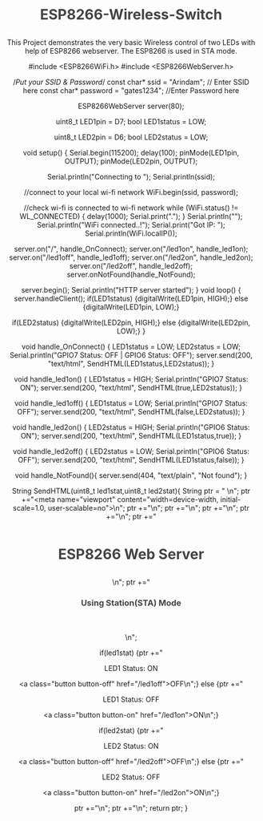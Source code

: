 # ESP8266-Wireless-Switch
This Project demonstrates the very basic Wireless control of two LEDs with help of ESP8266 webserver. The ESP8266 is used in  STA mode.


#include <ESP8266WiFi.h>
#include <ESP8266WebServer.h>

/*Put your SSID & Password*/
const char* ssid = "Arindam";  // Enter SSID here
const char* password = "gates1234";  //Enter Password here

ESP8266WebServer server(80);

uint8_t LED1pin = D7;
bool LED1status = LOW;

uint8_t LED2pin = D6;
bool LED2status = LOW;

void setup() {
  Serial.begin(115200);
  delay(100);
  pinMode(LED1pin, OUTPUT);
  pinMode(LED2pin, OUTPUT);

  Serial.println("Connecting to ");
  Serial.println(ssid);

  //connect to your local wi-fi network
  WiFi.begin(ssid, password);

  //check wi-fi is connected to wi-fi network
  while (WiFi.status() != WL_CONNECTED) {
  delay(1000);
  Serial.print(".");
  }
  Serial.println("");
  Serial.println("WiFi connected..!");
  Serial.print("Got IP: ");  Serial.println(WiFi.localIP());

  server.on("/", handle_OnConnect);
  server.on("/led1on", handle_led1on);
  server.on("/led1off", handle_led1off);
  server.on("/led2on", handle_led2on);
  server.on("/led2off", handle_led2off);
  server.onNotFound(handle_NotFound);

  server.begin();
  Serial.println("HTTP server started");
}
void loop() {
  server.handleClient();
  if(LED1status)
  {digitalWrite(LED1pin, HIGH);}
  else
  {digitalWrite(LED1pin, LOW);}
  
  if(LED2status)
  {digitalWrite(LED2pin, HIGH);}
  else
  {digitalWrite(LED2pin, LOW);}
}

void handle_OnConnect() {
  LED1status = LOW;
  LED2status = LOW;
  Serial.println("GPIO7 Status: OFF | GPIO6 Status: OFF");
  server.send(200, "text/html", SendHTML(LED1status,LED2status)); 
}

void handle_led1on() {
  LED1status = HIGH;
  Serial.println("GPIO7 Status: ON");
  server.send(200, "text/html", SendHTML(true,LED2status)); 
}

void handle_led1off() {
  LED1status = LOW;
  Serial.println("GPIO7 Status: OFF");
  server.send(200, "text/html", SendHTML(false,LED2status)); 
}

void handle_led2on() {
  LED2status = HIGH;
  Serial.println("GPIO6 Status: ON");
  server.send(200, "text/html", SendHTML(LED1status,true)); 
}

void handle_led2off() {
  LED2status = LOW;
  Serial.println("GPIO6 Status: OFF");
  server.send(200, "text/html", SendHTML(LED1status,false)); 
}

void handle_NotFound(){
  server.send(404, "text/plain", "Not found");
}

String SendHTML(uint8_t led1stat,uint8_t led2stat){
  String ptr = "<!DOCTYPE html> <html>\n";
  ptr +="<head><meta name=\"viewport\" content=\"width=device-width, initial-scale=1.0, user-scalable=no\">\n";
  ptr +="<title>LED Control</title>\n";
  ptr +="<style>html { font-family: Helvetica; display: inline-block; margin: 0px auto; text-align: center;}\n";
  ptr +="body{margin-top: 50px;} h1 {color: #444444;margin: 50px auto 30px;} h3 {color: #444444;margin-bottom: 50px;}\n";
  ptr +=".button {display: block;width: 80px;background-color: #1abc9c;border: none;color: white;padding: 13px 30px;text-decoration: none;font-size: 25px;margin: 0px auto 35px;cursor: pointer;border-radius: 4px;}\n";
  ptr +=".button-on {background-color: #1abc9c;}\n";
  ptr +=".button-on:active {background-color: #16a085;}\n";
  ptr +=".button-off {background-color: #34495e;}\n";
  ptr +=".button-off:active {background-color: #2c3e50;}\n";
  ptr +="p {font-size: 14px;color: #888;margin-bottom: 10px;}\n";
  ptr +="</style>\n";
  ptr +="</head>\n";
  ptr +="<body>\n";
  ptr +="<h1>ESP8266 Web Server</h1>\n";
    ptr +="<h3>Using Station(STA) Mode</h3>\n";
  
   if(led1stat)
  {ptr +="<p>LED1 Status: ON</p><a class=\"button button-off\" href=\"/led1off\">OFF</a>\n";}
  else
  {ptr +="<p>LED1 Status: OFF</p><a class=\"button button-on\" href=\"/led1on\">ON</a>\n";}

  if(led2stat)
  {ptr +="<p>LED2 Status: ON</p><a class=\"button button-off\" href=\"/led2off\">OFF</a>\n";}
  else
  {ptr +="<p>LED2 Status: OFF</p><a class=\"button button-on\" href=\"/led2on\">ON</a>\n";}

  ptr +="</body>\n";
  ptr +="</html>\n";
  return ptr;
}
